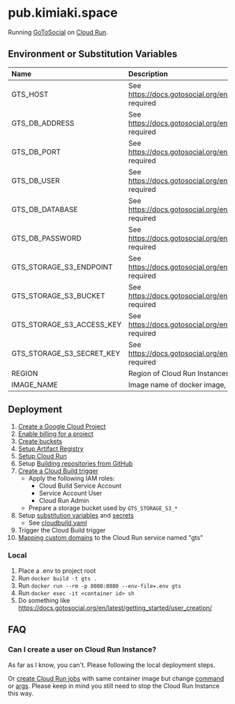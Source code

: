 # pub.kimiaki.space

Running [GoToSocial](https://github.com/superseriousbusiness/gotosocial) on [Cloud Run](https://cloud.google.com/run).

## Environment or Substitution Variables

| Name | Description |
| :-- | :-- |
| GTS_HOST | See https://docs.gotosocial.org/en/latest/configuration/general/ , required |
| GTS_DB_ADDRESS | See https://docs.gotosocial.org/en/latest/configuration/database/, required |
| GTS_DB_PORT | See https://docs.gotosocial.org/en/latest/configuration/database/, required |
| GTS_DB_USER | See https://docs.gotosocial.org/en/latest/configuration/database/, required |
| GTS_DB_DATABASE | See https://docs.gotosocial.org/en/latest/configuration/database/, required |
| GTS_DB_PASSWORD | See https://docs.gotosocial.org/en/latest/configuration/database/, required |
| GTS_STORAGE_S3_ENDPOINT | See https://docs.gotosocial.org/en/latest/configuration/storage/ , required |
| GTS_STORAGE_S3_BUCKET | See https://docs.gotosocial.org/en/latest/configuration/storage/ , required |
| GTS_STORAGE_S3_ACCESS_KEY | See https://docs.gotosocial.org/en/latest/configuration/storage/ , required |
| GTS_STORAGE_S3_SECRET_KEY | See https://docs.gotosocial.org/en/latest/configuration/storage/ , required |
| REGION | Region of Cloud Run Instances, required |
| IMAGE_NAME | Image name of docker image, required |

## Deployment

1. [Create a Google Cloud Project](https://cloud.google.com/resource-manager/docs/creating-managing-projects)
2. [Enable billing for a project](https://cloud.google.com/billing/docs/how-to/modify-project)
3. [Create buckets](https://cloud.google.com/storage/docs/creating-buckets)
4. [Setup Artifact Registry](https://cloud.google.com/artifact-registry/docs/docker/store-docker-container-images)
5. [Setup Cloud Run](https://cloud.google.com/run/docs/setup)
6. Setup [Building repositories from GitHub](https://cloud.google.com/build/docs/automating-builds/github/build-repos-from-github)
7. [Create a Cloud Build trigger](https://cloud.google.com/build/docs/automating-builds/create-manage-triggers)
    - Apply the following IAM roles:
        - Cloud Build Service Account
        - Service Account User
        - Cloud Run Admin
    - Prepare a storage bucket used by `GTS_STORAGE_S3_*`
8. Setup [substitution variables](https://cloud.google.com/build/docs/configuring-builds/substitute-variable-values) and [secrets](https://cloud.google.com/build/docs/securing-builds/use-secrets)
    - See [cloudbuild.yaml](./cloudbuild.yaml)
9. Trigger the Cloud Build trigger
10. [Mapping custom domains](https://cloud.google.com/run/docs/mapping-custom-domains) to the Cloud Run service named "gts"

### Local

1. Place a .env to project root
2. Run `docker build -t gts .`
3. Run `docker run --rm -p 8080:8080 --env-file=.env gts`
4. Run `docker exec -it <container id> sh`
5. Do something like https://docs.gotosocial.org/en/latest/getting_started/user_creation/

## FAQ

### Can I create a user on Cloud Run Instance?

As far as I know, you can't. Please following the local deployment steps.

Or [create Cloud Run jobs](https://cloud.google.com/run/docs/create-jobs?) with same container image but change [command](https://cloud.google.com/sdk/gcloud/reference/run/jobs/create#--command) or [args](https://cloud.google.com/sdk/gcloud/reference/run/jobs/create#--args). Please keep in mind you still need to stop the Cloud Run Instance this way.
